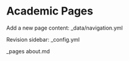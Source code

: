 # Academic Pages

Add a new page content: _data/navigation.yml

Revision sidebar: _config.yml

_pages about.md

